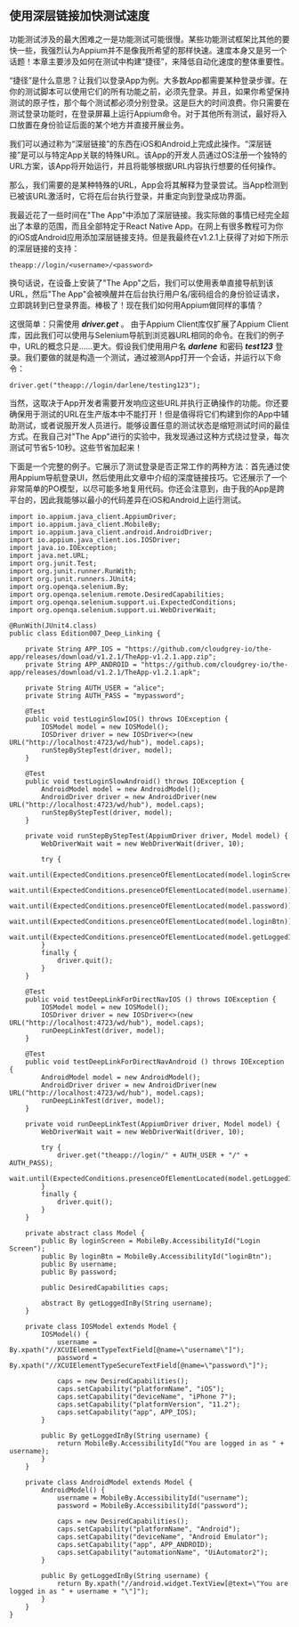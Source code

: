 ## 使用深层链接加快测试速度

功能测试涉及的最大困难之一是功能测试可能很慢。某些功能测试框架比其他的要快一些，我强烈认为Appium并不是像我所希望的那样快速。速度本身又是另一个话题！本章主要涉及如何在测试中构建“捷径”，来降低自动化速度的整体重要性。

“捷径”是什么意思？让我们以登录App为例。大多数App都需要某种登录步骤。在你的测试脚本可以使用它们的所有功能之前，必须先登录。并且，如果你希望保持测试的原子性，那个每个测试都必须分别登录。这是巨大的时间浪费。你只需要在测试登录功能时，在登录屏幕上运行Appium命令。对于其他所有测试，最好将入口放置在身份验证后面的某个地方并直接开展业务。

我们可以通过称为“深层链接”的东西在iOS和Android上完成此操作。“深层链接”是可以与特定App关联的特殊URL。该App的开发人员通过OS注册一个独特的URL方案，该App将开始运行，并且将能够根据URL内容执行想要的任何操作。

那么，我们需要的是某种特殊的URL，App会将其解释为登录尝试。当App检测到已被该URL激活时，它将在后台执行登录，并重定向到登录成功界面。

我最近花了一些时间在"The App"中添加了深层链接。我实际做的事情已经完全超出了本章的范围，而且全部特定于React Native App。在网上有很多教程可为你的iOS或Android应用添加深层链接支持。但是我最终在v1.2.1上获得了对如下所示的深层链接的支持：
```
theapp://login/<username>/<password>
```

换句话说，在设备上安装了"The App"之后，我们可以使用表单直接导航到该URL，然后"The App"会被唤醒并在后台执行用户名/密码组合的身份验证请求，立即跳转到已登录界面。棒极了！现在我们如何用Appium做同样的事情？

这很简单：只需使用 ***driver.get*** 。 由于Appium Client库仅扩展了Appium Client库，因此我们可以使用与Selenium导航到浏览器URL相同的命令。在我们的例子中，URL的概念只是……更大。假设我们使用用户名 ***darlene*** 和密码 ***test123*** 登录。我们要做的就是构造一个测试，通过被测App打开一个会话，并运行以下命令：
```
driver.get("theapp://login/darlene/testing123");
```

当然，这取决于App开发者需要开发响应这些URL并执行正确操作的功能。你还要确保用于测试的URL在生产版本中不能打开！但是值得将它们构建到你的App中辅助测试，或者说服开发人员进行。能够设置任意的测试状态是缩短测试时间的最佳方式。在我自己对"The App"进行的实验中，我发现通过这种方式绕过登录，每次测试可节省5-10秒。这些节省加起来！

下面是一个完整的例子。它展示了测试登录是否正常工作的两种方法：首先通过使用Appium导航登录UI，然后使用此文章中介绍的深度链接技巧。它还展示了一个非常简单的PO模型，以尽可能多地复用代码。你还会注意到，由于我的App是跨平台的，因此我能够以最小的代码差异在iOS和Android上运行测试。
```
import io.appium.java_client.AppiumDriver;
import io.appium.java_client.MobileBy;
import io.appium.java_client.android.AndroidDriver;
import io.appium.java_client.ios.IOSDriver;
import java.io.IOException;
import java.net.URL;
import org.junit.Test;
import org.junit.runner.RunWith;
import org.junit.runners.JUnit4;
import org.openqa.selenium.By;
import org.openqa.selenium.remote.DesiredCapabilities;
import org.openqa.selenium.support.ui.ExpectedConditions;
import org.openqa.selenium.support.ui.WebDriverWait;

@RunWith(JUnit4.class)
public class Edition007_Deep_Linking {

    private String APP_IOS = "https://github.com/cloudgrey-io/the-app/releases/download/v1.2.1/TheApp-v1.2.1.app.zip";
    private String APP_ANDROID = "https://github.com/cloudgrey-io/the-app/releases/download/v1.2.1/TheApp-v1.2.1.apk";

    private String AUTH_USER = "alice";
    private String AUTH_PASS = "mypassword";

    @Test
    public void testLoginSlowIOS() throws IOException {
        IOSModel model = new IOSModel();
        IOSDriver driver = new IOSDriver<>(new URL("http://localhost:4723/wd/hub"), model.caps);
        runStepByStepTest(driver, model);
    }

    @Test
    public void testLoginSlowAndroid() throws IOException {
        AndroidModel model = new AndroidModel();
        AndroidDriver driver = new AndroidDriver(new URL("http://localhost:4723/wd/hub"), model.caps);
        runStepByStepTest(driver, model);
    }

    private void runStepByStepTest(AppiumDriver driver, Model model) {
        WebDriverWait wait = new WebDriverWait(driver, 10);

        try {
            wait.until(ExpectedConditions.presenceOfElementLocated(model.loginScreen)).click();
            wait.until(ExpectedConditions.presenceOfElementLocated(model.username)).sendKeys(AUTH_USER);
            wait.until(ExpectedConditions.presenceOfElementLocated(model.password)).sendKeys(AUTH_PASS);
            wait.until(ExpectedConditions.presenceOfElementLocated(model.loginBtn)).click();
            wait.until(ExpectedConditions.presenceOfElementLocated(model.getLoggedInBy(AUTH_USER)));
        }
        finally {
            driver.quit();
        }
    }

    @Test
    public void testDeepLinkForDirectNavIOS () throws IOException {
        IOSModel model = new IOSModel();
        IOSDriver driver = new IOSDriver<>(new URL("http://localhost:4723/wd/hub"), model.caps);
        runDeepLinkTest(driver, model);
    }

    @Test
    public void testDeepLinkForDirectNavAndroid () throws IOException {
        AndroidModel model = new AndroidModel();
        AndroidDriver driver = new AndroidDriver(new URL("http://localhost:4723/wd/hub"), model.caps);
        runDeepLinkTest(driver, model);
    }

    private void runDeepLinkTest(AppiumDriver driver, Model model) {
        WebDriverWait wait = new WebDriverWait(driver, 10);

        try {
            driver.get("theapp://login/" + AUTH_USER + "/" + AUTH_PASS);
            wait.until(ExpectedConditions.presenceOfElementLocated(model.getLoggedInBy(AUTH_USER)));
        }
        finally {
            driver.quit();
        }
    }

    private abstract class Model {
        public By loginScreen = MobileBy.AccessibilityId("Login Screen");
        public By loginBtn = MobileBy.AccessibilityId("loginBtn");
        public By username;
        public By password;

        public DesiredCapabilities caps;

        abstract By getLoggedInBy(String username);
    }

    private class IOSModel extends Model {
        IOSModel() {
            username = By.xpath("//XCUIElementTypeTextField[@name=\"username\"]");
            password = By.xpath("//XCUIElementTypeSecureTextField[@name=\"password\"]");

            caps = new DesiredCapabilities();
            caps.setCapability("platformName", "iOS");
            caps.setCapability("deviceName", "iPhone 7");
            caps.setCapability("platformVersion", "11.2");
            caps.setCapability("app", APP_IOS);
        }

        public By getLoggedInBy(String username) {
            return MobileBy.AccessibilityId("You are logged in as " + username);
        }
    }

    private class AndroidModel extends Model {
        AndroidModel() {
            username = MobileBy.AccessibilityId("username");
            password = MobileBy.AccessibilityId("password");

            caps = new DesiredCapabilities();
            caps.setCapability("platformName", "Android");
            caps.setCapability("deviceName", "Android Emulator");
            caps.setCapability("app", APP_ANDROID);
            caps.setCapability("automationName", "UiAutomator2");
        }

        public By getLoggedInBy(String username) {
            return By.xpath("//android.widget.TextView[@text=\"You are logged in as " + username + "\"]");
        }
    }
}
```